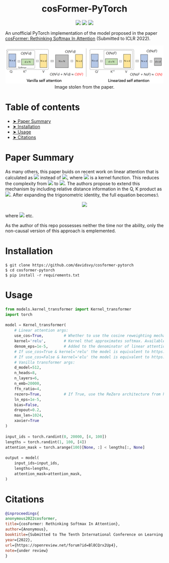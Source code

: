 <h1 align="center">
  <b>cosFormer-PyTorch</b><br>
</h1>

<p align="center">
      <a href="https://www.python.org/">
        <img src="https://img.shields.io/badge/python-3.7-blue.svg" /></a>
       <a href= "https://pytorch.org/">
        <img src="https://img.shields.io/badge/PyTorch-1.9-FF0000.svg" /></a>
       <a href= "https://github.com/davidsvy/cosformer-pytorch/blob/main/LICENSE">
        <img src="https://img.shields.io/badge/license-MIT-white.svg" /></a>
</p>

An unofficial PyTorch implementation of the model proposed in the paper [cosFormer: Rethinking Softmax In Attention](https://openreview.net/pdf?id=Bl8CQrx2Up4) (Submitted to ICLR 2022).



<p align="center">
  <img src="assets/matrix.png" />
  Image stolen from the paper.
</p>




Table of contents
===

<!--ts-->
  * [➤ Paper Summary](#paper-summary)
  * [➤ Installation](#installation)
  * [➤ Usage](#usage)
  * [➤ Citations](#citations)
<!--te-->

Paper Summary
===

As many others, this paper buids on recent work on linear attention that is calculated as <img src="https://render.githubusercontent.com/render/math?math=\phi(Q) \left(\phi(K)^T V\right)"> instead of <img src="https://render.githubusercontent.com/render/math?math=\text{softmax}\left(Q K^T\right)V">, where <img src="https://render.githubusercontent.com/render/math?math=\phi"> is a kernel function. This reduces the complexity from <img src="https://render.githubusercontent.com/render/math?math=\mathcal{O}(N^2 D)"> to <img src="https://render.githubusercontent.com/render/math?math=\mathcal{O}(ND^2)">. The authors propose to extend this mechanism by including relative distance information in the Q, K product as <img src="https://render.githubusercontent.com/render/math?math=\phi(Q_i)\phi(K_j)^T\cos\left(\frac{\pi}{2}\times\frac{i-j}{M}\right)">. After expanding the trigonometric identity, the full equation becomes:\

<p align="center">
  <img src="https://render.githubusercontent.com/render/math?math=\text{Attention}(Q, K, V)  =  Q^{\cos} \left(K^{\cos} V\right) %2B Q^{\sin} \left(K^{\sin} V\right)">
</p>

where <img src="https://render.githubusercontent.com/render/math?math=Q_i^{\cos} = \phi(Q_i)\cos\left(\frac{\pi i}{2M}\right), Q_i^{\sin} = \phi(Q_i)\sin\left(\frac{\pi i}{2M}\right)"> etc.

As the author of this repo possesses neither the time nor the ability, only the non-causal version of this approach is emplemented.





Installation
===
```
$ git clone https://github.com/davidsvy/cosformer-pytorch
$ cd cosformer-pytorch
$ pip install -r requirements.txt
```

Usage
===

```python
from models.kernel_transformer import Kernel_transformer
import torch

model = Kernel_transformer(
    # Linear attention args:
    use_cos=True,         # Whether to use the cosine reweighting mechanism prposed in the paper.
    kernel='relu',        # Kernel that approximates softmax. Available options are 'relu' and 'elu'.
    denom_eps=1e-5,       # Added to the denominator of linear attention for numerical stability.
    # If use_cos=True & kernel='relu' the model is equivalent to https://openreview.net/pdf?id=Bl8CQrx2Up4
    # If use_cos=False & kernel='elu' the model is equivalent to https://arxiv.org/pdf/2006.16236.pdf
    # Vanilla transformer args:
    d_model=512,
    n_heads=8, 
    n_layers=6,
    n_emb=20000, 
    ffn_ratio=4, 
    rezero=True,          # If True, use the ReZero architecture from https://arxiv.org/pdf/2003.04887.pdf, else the Pre-LN architecture from https://arxiv.org/pdf/2002.04745.pdf
    ln_eps=1e-5, 
    bias=False, 
    dropout=0.2, 
    max_len=1024, 
    xavier=True
)

input_ids = torch.randint(0, 20000, [4, 100])
lengths = torch.randint(1, 100, [4])
attention_mask = torch.arange(100)[None, :] < lengths[:, None]

output = model(
    input_ids=input_ids,
    lengths=lengths,
    attention_mask=attention_mask,
)
```


Citations
===

```bibtex
@inproceedings{
anonymous2022cosformer,
title={cosFormer: Rethinking Softmax In Attention},
author={Anonymous},
booktitle={Submitted to The Tenth International Conference on Learning Representations },
year={2022},
url={https://openreview.net/forum?id=Bl8CQrx2Up4},
note={under review}
}
```

